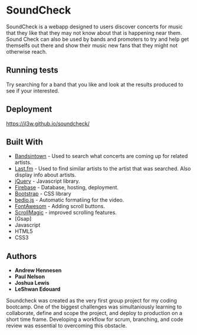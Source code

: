 # SoundCheck

SoundCheck is a webapp designed to users discover concerts for music that they like that they may not know about that is happening near them.  Sound Check can also be used by bands and promoters to try and help get themselfs out there and show their music new fans that they might not otherwise reach.


## Running tests

Try searching for a band that you like and look at the results produced to see if your interested.


## Deployment

https://jl3w.github.io/soundcheck/

## Built With

* [Bandsintown](https://manager.bandsintown.com/support/bandsintown-ap) - Used to search what concerts are coming up for related artists.
* [Last.fm](https://www.last.fm/api) - Used to find similar artists to the artist that was searched. Also display info about artists.
* [jQuery](https://api.jquery.com/) - Javascript library.
* [Firebase](https://firebase.google.com/docs/) - Database, hosting, deployment. 
* [Bootstrap](https://www.bootstrapcdn.com/) - CSS library
* [bedio.js](https://rishabhp.github.io/bideo.js/) - Automatic formatiing for the video.
* [FontAwesom](https://fontawesome.com/?from=io) - Adding scroll buttons.
* [ScrollMagic](http://scrollmagic.io/) - improved scrolling features.
* [Gsap]
* Javascript
* HTML5
* CSS3


## Authors

* **Andrew Hennesen**  
* **Paul Nelson** 
* **Joshua Lewis** 
* **LeShwan Edouard**

Soundcheck was created as the very first group project for my coding bootcamp. One of the biggest challenges was simultaniously learning to collaborate, define and scope the project, and deploy to production on a short time frame. Developing a workflow for scrum, branching, and code review was essential to overcoming this obstacle. 
